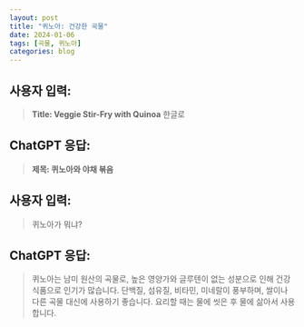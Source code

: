 ```yaml
---
layout: post
title: "퀴노아: 건강한 곡물"
date: 2024-01-06
tags: [곡물, 퀴노아]
categories: blog
---
```


## 사용자 입력:
> **Title: Veggie Stir-Fry with Quinoa** 한글로

## ChatGPT 응답:
> **제목: 퀴노아와 야채 볶음**

## 사용자 입력:
> 퀴노아가 뭐냐?

## ChatGPT 응답:
> 퀴노아는 남미 원산의 곡물로, 높은 영양가와 글루텐이 없는 성분으로 인해 건강식품으로 인기가 많습니다. 단백질, 섬유질, 비타민, 미네랄이 풍부하며, 쌀이나 다른 곡물 대신에 사용하기 좋습니다. 요리할 때는 물에 씻은 후 물에 삶아서 사용합니다.

